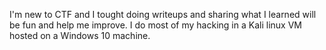 I'm new to CTF and I tought doing writeups and sharing what I learned will be fun and help me improve. I do most of my hacking in a Kali linux VM hosted on a Windows 10 machine. 

